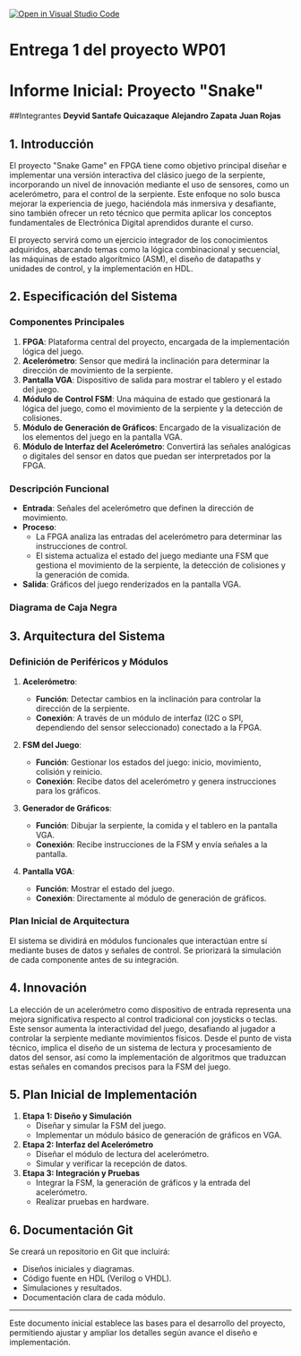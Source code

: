 [![Open in Visual Studio Code](https://classroom.github.com/assets/open-in-vscode-2e0aaae1b6195c2367325f4f02e2d04e9abb55f0b24a779b69b11b9e10269abc.svg)](https://classroom.github.com/online_ide?assignment_repo_id=17845113&assignment_repo_type=AssignmentRepo)
# Entrega 1 del proyecto WP01
# Informe Inicial: Proyecto "Snake"
##Integrantes
**Deyvid Santafe Quicazaque**
**Alejandro Zapata**
**Juan Rojas**
## 1. Introducción
El proyecto "Snake Game" en FPGA tiene como objetivo principal diseñar e implementar una versión interactiva del clásico juego de la serpiente, incorporando un nivel de innovación mediante el uso de sensores, como un acelerómetro, para el control de la serpiente. Este enfoque no solo busca mejorar la experiencia de juego, haciéndola más inmersiva y desafiante, sino también ofrecer un reto técnico que permita aplicar los conceptos fundamentales de Electrónica Digital aprendidos durante el curso.

El proyecto servirá como un ejercicio integrador de los conocimientos adquiridos, abarcando temas como la lógica combinacional y secuencial, las máquinas de estado algorítmico (ASM), el diseño de datapaths y unidades de control, y la implementación en HDL.

## 2. Especificación del Sistema
### Componentes Principales
1. **FPGA**: Plataforma central del proyecto, encargada de la implementación lógica del juego.
2. **Acelerómetro**: Sensor que medirá la inclinación para determinar la dirección de movimiento de la serpiente.
3. **Pantalla VGA**: Dispositivo de salida para mostrar el tablero y el estado del juego.
4. **Módulo de Control FSM**: Una máquina de estado que gestionará la lógica del juego, como el movimiento de la serpiente y la detección de colisiones.
5. **Módulo de Generación de Gráficos**: Encargado de la visualización de los elementos del juego en la pantalla VGA.
6. **Módulo de Interfaz del Acelerómetro**: Convertirá las señales analógicas o digitales del sensor en datos que puedan ser interpretados por la FPGA.

### Descripción Funcional
- **Entrada**: Señales del acelerómetro que definen la dirección de movimiento.
- **Proceso**:
  - La FPGA analiza las entradas del acelerómetro para determinar las instrucciones de control.
  - El sistema actualiza el estado del juego mediante una FSM que gestiona el movimiento de la serpiente, la detección de colisiones y la generación de comida.
- **Salida**: Gráficos del juego renderizados en la pantalla VGA.

### Diagrama de Caja Negra

## 3. Arquitectura del Sistema
### Definición de Periféricos y Módulos
1. **Acelerómetro**:
   - **Función**: Detectar cambios en la inclinación para controlar la dirección de la serpiente.
   - **Conexión**: A través de un módulo de interfaz (I2C o SPI, dependiendo del sensor seleccionado) conectado a la FPGA.

2. **FSM del Juego**:
   - **Función**: Gestionar los estados del juego: inicio, movimiento, colisión y reinicio.
   - **Conexión**: Recibe datos del acelerómetro y genera instrucciones para los gráficos.

3. **Generador de Gráficos**:
   - **Función**: Dibujar la serpiente, la comida y el tablero en la pantalla VGA.
   - **Conexión**: Recibe instrucciones de la FSM y envía señales a la pantalla.

4. **Pantalla VGA**:
   - **Función**: Mostrar el estado del juego.
   - **Conexión**: Directamente al módulo de generación de gráficos.

### Plan Inicial de Arquitectura
El sistema se dividirá en módulos funcionales que interactúan entre sí mediante buses de datos y señales de control. Se priorizará la simulación de cada componente antes de su integración.

## 4. Innovación
La elección de un acelerómetro como dispositivo de entrada representa una mejora significativa respecto al control tradicional con joysticks o teclas. Este sensor aumenta la interactividad del juego, desafiando al jugador a controlar la serpiente mediante movimientos físicos. Desde el punto de vista técnico, implica el diseño de un sistema de lectura y procesamiento de datos del sensor, así como la implementación de algoritmos que traduzcan estas señales en comandos precisos para la FSM del juego.

## 5. Plan Inicial de Implementación
1. **Etapa 1: Diseño y Simulación**
   - Diseñar y simular la FSM del juego.
   - Implementar un módulo básico de generación de gráficos en VGA.
2. **Etapa 2: Interfaz del Acelerómetro**
   - Diseñar el módulo de lectura del acelerómetro.
   - Simular y verificar la recepción de datos.
3. **Etapa 3: Integración y Pruebas**
   - Integrar la FSM, la generación de gráficos y la entrada del acelerómetro.
   - Realizar pruebas en hardware.

## 6. Documentación Git
Se creará un repositorio en Git que incluirá:
- Diseños iniciales y diagramas.
- Código fuente en HDL (Verilog o VHDL).
- Simulaciones y resultados.
- Documentación clara de cada módulo.

---
Este documento inicial establece las bases para el desarrollo del proyecto, permitiendo ajustar y ampliar los detalles según avance el diseño e implementación.

